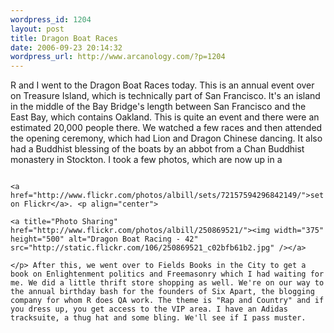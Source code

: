 ```yaml
--- 
wordpress_id: 1204
layout: post
title: Dragon Boat Races
date: 2006-09-23 20:14:32
wordpress_url: http://www.arcanology.com/?p=1204
---
```

R and I went to the Dragon Boat Races today. This is an annual event over on Treasure Island, which is technically part of San Francisco. It's an island in the middle of the Bay Bridge's length between San Francisco and the East Bay, which contains Oakland. This is quite an event and there were an estimated 20,000 people there. We watched a few races and then attended the opening ceremony, which had Lion and Dragon Chinese dancing. It also had a Buddhist blessing of the boats by an abbot from a Chan Buddhist monastery in Stockton. I took a few photos, which are now up in a 
                                                                                                                                                                                                                                                                                                                                                                                                                                                                                                                                                                                                                                                                                                                                                                                                                        
                                                                                                                                                                                                                                                                                                                                                                                                                                                                                                                                                                                                                                                                                                                                                                                                                        <a href="http://www.flickr.com/photos/albill/sets/72157594296842149/">set on Flickr</a>. <p align="center">
                                                                                                                                                                                                                                                                                                                                                                                                                                                                                                                                                                                                                                                                                                                                                                                                                          <a title="Photo Sharing" href="http://www.flickr.com/photos/albill/250869521/"><img width="375" height="500" alt="Dragon Boat Racing - 42" src="http://static.flickr.com/106/250869521_c02bfb61b2.jpg" /></a>
                                                                                                                                                                                                                                                                                                                                                                                                                                                                                                                                                                                                                                                                                                                                                                                                                        </p> After this, we went over to Fields Books in the City to get a book on Enlightenment politics and Freemasonry which I had waiting for me. We did a little thrift store shopping as well. We're on our way to the annual birthday bash for the founders of Six Apart, the blogging company for whom R does QA work. The theme is "Rap and Country" and if you dress up, you get access to the VIP area. I have an Adidas tracksuite, a thug hat and some bling. We'll see if I pass muster.